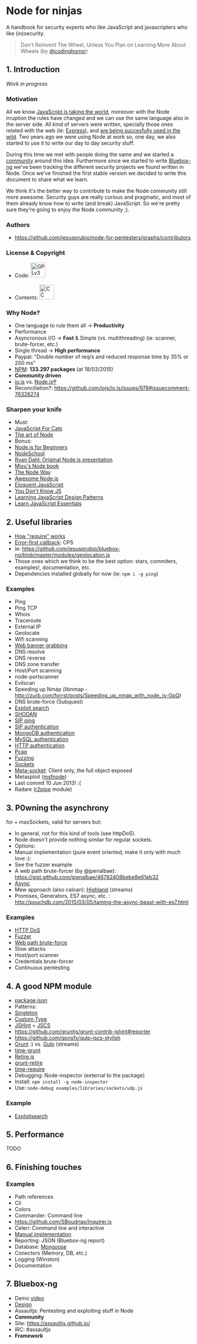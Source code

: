 # Node for ninjas
A handbook for security experts who like JavaScript and javascripters who like (in)security.
>Don't Reinvent The Wheel, Unless You Plan on Learning More About Wheels
(by [@codinghorror](http://blog.codinghorror.com/dont-reinvent-the-wheel-unless-you-plan-on-learning-more-about-wheels/))


## 1. Introduction
*Work in progress*

### Motivation
All we know [JavaScript is taking the world](http://githut.info/), moreover with the Node irruption the rules have changed and we can use the same language also in the server side. All kind of servers were written, specially those ones related with the web (ie: [Express](http://expressjs.com/)), and [are being succesfully used in the wild](http://nodejs.org/industry/). Two years ago we were using Node at work so, one day, we also started to use it to write our day to day security stuff.

During this time we met with people doing the same and we started a [community](https://assaultjs.github.io/) around this idea. Furthermore since we started to write [Bluebox-ng](https://github.com/jesusprubio/bluebox-ng) we've been tracking the different security projects we found written in Node. Once we've finished the first stable version we decided to write this document to share what we learn.

We think it's the better way to contribute to make the Node community still more awesome. Security guys are really curious and pragmatic, and most of them already know how to write (and break) JavaScript. So we're pretty sure they're going to enjoy the Node community ;).

### Authors
- https://github.com/jesusprubio/node-for-pentesters/graphs/contributors

### License & Copyright
- Code: [<img src="https://fsfe.org/graphics/gplv3-logo-red.png" height="40" alt="GPLv3">](https://www.gnu.org/copyleft/gpl.html)
<br><br>
- Contents: [<img src="http://mirrors.creativecommons.org/presskit/buttons/88x31/png/by-nc-sa.eu.png" height="40" alt="CC BY-NC SA 3.0">](https://creativecommons.org/licenses/by-nc-sa/3.0/)

### Why Node?
- One language to rule them all -> **Productivity**
- Performance
 - Asyncronous I/O -> **Fast** & Simple (vs. multithreading) (ie: scanner, brute-forcer, etc.)
 - Single thread -> **High performance**
 - Paypal: "Double number of req/s and reduced response time by 35% or 200 ms"
- [NPM](https://www.npmjs.com/): **133.297 packages** (at 18/03/2015)
- **Community driven**
 - [io.js](https://iojs.org/en/index.html) vs. [Node.js®](http://nodejs.org/)
 - Reconciliation?: https://github.com/iojs/io.js/issues/978#issuecomment-76328274

### Sharpen your knife
- Must:
 - [JavaScript For Cats](http://jsforcats.com/)
 - [The art of Node](https://github.com/maxogden/art-of-node#the-art-of-node)
- Bonus:
 - [Node.js for Beginners](http://code.tutsplus.com/tutorials/node-js-for-beginners--net-26314)
 - [NodeSchool](http://nodeschool.io/)
 - [Ryan Dahl: Original Node.js presentation](https://www.youtube.com/watch?v=ztspvPYybIY)
 - [Mixu's Node book](http://book.mixu.net/node/)
 - [The Node Way](http://thenodeway.io/)
 - [Awesome Node.js](https://github.com/sindresorhus/awesome-nodejs)
 - [Eloquent JavaScript](http://eloquentjavascript.net/)
 - [You Don't Know JS](https://github.com/getify/You-Dont-Know-JS)
 - [Learning JavaScript Design Patterns](addyosmani.com/resources/essentialjsdesignpatterns/book)
 - [Learn JavaScript Essentials](https://medium.com/javascript-scene/learn-javascript-b631a4af11f2)


## 2. Useful libraries
- [How "require" works](http://thenodeway.io/posts/how-require-actually-works/)
- [Error-first callback](http://thenodeway.io/posts/understanding-error-first-callbacks/): CPS
 - ie: https://github.com/jesusprubio/bluebox-ng/blob/master/modules/geolocation.js
- Those ones which we think to be the best option: stars, commiters, examples!, documentation, etc.
- Dependencies installed globally for now (ie: `npm i -g ping`)

### Examples
- Ping
- Ping TCP
- Whois
- Traceroute
- External IP
- Geolocate
- Wifi scanning
- [Web banner grabbing](examples/libraries/httpScan.js)
- DNS resolve
- DNS reverse
- DNS zone transfer
- Host/Port scanning
 - node-portscanner
 - Evilscan
 - Speeding up Nmap (libnmap - http://zurb.com/forrst/posts/Speeding_up_nmap_with_node_js-GpQ)
- DNS brute-force (Subquest)
- [Exploit search](https://github.com/jesusprubio/node-exploitsearch-client/blob/master/examples/use.js)
- [SHODAN](https://github.com/jesusprubio/node-shodan-client/tree/master/examples)
- [SIP ping](https://github.com/jesusprubio/sip-fake-stack/blob/master/examples/request.js)
- [SIP authentication](https://github.com/jesusprubio/sip-fake-stack/blob/master/examples/authenticate.js)
- [MongoDB authentication](examples/libraries/mongolAuth.js)
- [MySQL authentication](examples/libraries/mysqlAuth.js)
- [HTTP authentication](examples/libraries/httpAuth.js)
- [Pcap](examples/libraries/pcap)
- [Fuzzing](examples/libraries/fuzzing)
- [Sockets](examples/libraries/sockets)
 - [Meta-socket](https://github.com/jesusprubio/sip-fake-stack/blob/master/src/steroidsSocket.js): Client only, the full object exposed
- Metasploit ([msfnode](https://github.com/eviltik/msfnode))
 - Last commit 10 Jun 2013! :(
- Radare ([r2pipe](https://github.com/radare/radare2-bindings/tree/master/r2pipe/nodejs) module)


## 3. P0wning the asynchrony
for + maxSockets, valid for servers but:
 - In general, not for this kind of tools (see httpDoS).
 - Node doesn't provide nothing similar for regular sockets.
- Options:
 - Manual implementation (pure event oriented, make it only with much love :):
  - See the fuzzer example
  - A web path brute-forcer (by @jpenalbae): https://gist.github.com/jpenalbae/46782408bebe8e61eb32
 - [Async](https://github.com/caolan/async)
  - Mew approach (also caloan): [Highland](http://highlandjs.org/) (streams)
 - Promises, Generators, ES7 async, etc. : http://pouchdb.com/2015/03/05/taming-the-async-beast-with-es7.html

### Examples
- [HTTP DoS](examples/asynchrony/httpDoS.js)
- [Fuzzer](examples/asynchrony/dumbFuzz.js)
- [Web path brute-force](examples/asynchrony/httpBrutePath.js)
- Slow attacks
- Host/port scanner
- Credentials brute-forcer
- Continuous pentesting

## 4. A good NPM module
- [package.json](package.json)
- Patterns:
 - [Singleton](http://thenodeway.io/posts/designing-singletons/)
 - [Custom Type](http://thenodeway.io/posts/designing-custom-types/)
- [JSHint](http://jshint.com/docs/options/) + [JSCS](http://jscs.info/rules.html)
 - https://github.com/gruntjs/grunt-contrib-jshint#reporter
 - https://github.com/gonsfx/gulp-jscs-stylish
- [Grunt](http://gruntjs.com/) :) vs. [Gulp](http://gulpjs.com/) (streams)
 - [time-grunt](https://github.com/sindresorhus/time-grunt)
- [Retire.js](https://github.com/bekk/retire.js)
 - [grunt-retire](https://github.com/bekk/grunt-retire)
- [time-require](https://github.com/jaguard/time-require)
- Debugging: Node-inspector (external to the package)
 - Install: `npm install -g node-inspector`
 - Use: `node-debug examples/libraries/sockets/udp.js`

### Example
 - [Exploitsearch](https://github.com/jesusprubio/node-exploitsearch-client)

## 5. Performance
TODO

## 6. Finishing touches

### Examples
- Path references
- Cli
 - Colors
 - Commander: Command line
 - https://github.com/SBoudrias/Inquirer.js
 - Celeri: Command line and interactive
 - [Manual implementation](https://github.com/assaultjs/assaultjs/blob/master/bin/client.js)
- Reporting: JSON (Bluebox-ng report)
- Database: [Mongoose](https://www.youtube.com/playlist?list=PL5wy-Ijp__A2-ZSePUHXPMwpV19MqcNUX)
 - Conectors (Memory, DB, etc.)
- Logging (Winston)
- Documentation

## 7. Bluebox-ng
- Demo [video](https://www.youtube.com/watch?v=M-6k4Md3qEQ)
 - [Design](https://github.com/jesusprubio/bluebox-ng)
- Assaultjs: Pentesting and exploiting stuff in Node
 - **Community**
 - Site: https://assaultjs.github.io/
 - IRC: #assaultjs
 - **Framework**